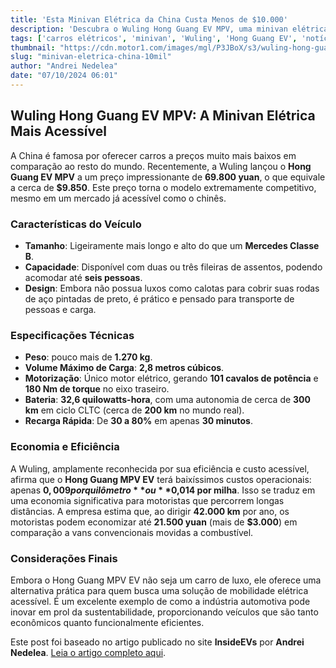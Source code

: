 ```yaml
---
title: 'Esta Minivan Elétrica da China Custa Menos de $10.000'
description: 'Descubra o Wuling Hong Guang EV MPV, uma minivan elétrica acessível da China que promete revolucionar o mercado de veículos elétricos com seu preço incrível e recursos práticos.'
tags: ['carros elétricos', 'minivan', 'Wuling', 'Hong Guang EV', 'notícias de carros']
thumbnail: "https://cdn.motor1.com/images/mgl/P3JBoX/s3/wuling-hong-guang-ev-mpv.jpg"
slug: "minivan-eletrica-china-10mil"
author: "Andrei Nedelea"
date: "07/10/2024 06:01"
---
```


## Wuling Hong Guang EV MPV: A Minivan Elétrica Mais Acessível

A China é famosa por oferecer carros a preços muito mais baixos em comparação ao resto do mundo. Recentemente, a Wuling lançou o **Hong Guang EV MPV** a um preço impressionante de **69.800 yuan**, o que equivale a cerca de **$9.850**. Este preço torna o modelo extremamente competitivo, mesmo em um mercado já acessível como o chinês.

### Características do Veículo
- **Tamanho**: Ligeiramente mais longo e alto do que um **Mercedes Classe B**.
- **Capacidade**: Disponível com duas ou três fileiras de assentos, podendo acomodar até **seis pessoas**.
- **Design**: Embora não possua luxos como calotas para cobrir suas rodas de aço pintadas de preto, é prático e pensado para transporte de pessoas e carga.

### Especificações Técnicas
- **Peso**: pouco mais de **1.270 kg**.
- **Volume Máximo de Carga**: **2,8 metros cúbicos**.
- **Motorização**: Único motor elétrico, gerando **101 cavalos de potência** e **180 Nm de torque** no eixo traseiro.
- **Bateria**: **32,6 quilowatts-hora**, com uma autonomia de cerca de **300 km** em ciclo CLTC (cerca de **200 km** no mundo real).
- **Recarga Rápida**: De **30 a 80%** em apenas **30 minutos**.

### Economia e Eficiência
A Wuling, amplamente reconhecida por sua eficiência e custo acessível, afirma que o **Hong Guang MPV EV** terá baixíssimos custos operacionais: apenas **$0,009 por quilômetro** ou **$0,014 por milha**. Isso se traduz em uma economia significativa para motoristas que percorrem longas distâncias. A empresa estima que, ao dirigir **42.000 km** por ano, os motoristas podem economizar até **21.500 yuan** (mais de **$3.000**) em comparação a vans convencionais movidas a combustível.

### Considerações Finais
Embora o Hong Guang MPV EV não seja um carro de luxo, ele oferece uma alternativa prática para quem busca uma solução de mobilidade elétrica acessível. É um excelente exemplo de como a indústria automotiva pode inovar em prol da sustentabilidade, proporcionando veículos que são tanto econômicos quanto funcionalmente eficientes.

Este post foi baseado no artigo publicado no site **InsideEVs** por **Andrei Nedelea**. [Leia o artigo completo aqui](https://insideevs.com/news/736266/wuling-gm-electric-mpv-cheap/).